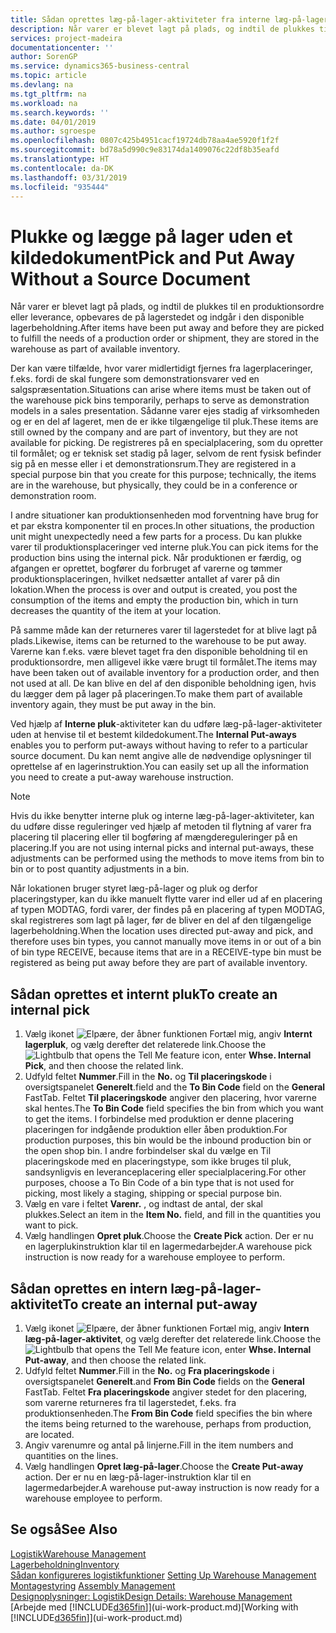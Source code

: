 ```yaml
---
title: Sådan oprettes læg-på-lager-aktiviteter fra interne læg-på-lager-aktiviteter | Microsoft Docs
description: Når varer er blevet lagt på plads, og indtil de plukkes til en produktionsordre eller leverance, opbevares de på lagerstedet og indgår i den disponible lagerbeholdning.
services: project-madeira
documentationcenter: ''
author: SorenGP
ms.service: dynamics365-business-central
ms.topic: article
ms.devlang: na
ms.tgt_pltfrm: na
ms.workload: na
ms.search.keywords: ''
ms.date: 04/01/2019
ms.author: sgroespe
ms.openlocfilehash: 0807c425b4951cacf19724db78aa4ae5920f1f2f
ms.sourcegitcommit: bd78a5d990c9e83174da1409076c22df8b35eafd
ms.translationtype: HT
ms.contentlocale: da-DK
ms.lasthandoff: 03/31/2019
ms.locfileid: "935444"
---
```

# <a name="pick-and-put-away-without-a-source-document"></a><span data-ttu-id="56063-103">Plukke og lægge på lager uden et kildedokument</span><span class="sxs-lookup"><span data-stu-id="56063-103">Pick and Put Away Without a Source Document</span></span>
<span data-ttu-id="56063-104">Når varer er blevet lagt på plads, og indtil de plukkes til en produktionsordre eller leverance, opbevares de på lagerstedet og indgår i den disponible lagerbeholdning.</span><span class="sxs-lookup"><span data-stu-id="56063-104">After items have been put away and before they are picked to fulfill the needs of a production order or shipment, they are stored in the warehouse as part of available inventory.</span></span>  

<span data-ttu-id="56063-105">Der kan være tilfælde, hvor varer midlertidigt fjernes fra lagerplaceringer, f.eks. fordi de skal fungere som demonstrationsvarer ved en salgspræsentation.</span><span class="sxs-lookup"><span data-stu-id="56063-105">Situations can arise where items must be taken out of the warehouse pick bins temporarily, perhaps to serve as demonstration models in a sales presentation.</span></span> <span data-ttu-id="56063-106">Sådanne varer ejes stadig af virksomheden og er en del af lageret, men de er ikke tilgængelige til pluk.</span><span class="sxs-lookup"><span data-stu-id="56063-106">These items are still owned by the company and are part of inventory, but they are not available for picking.</span></span> <span data-ttu-id="56063-107">De registreres på en specialplacering, som du opretter til formålet; og er teknisk set stadig på lager, selvom de rent fysisk befinder sig på en messe eller i et demonstrationsrum.</span><span class="sxs-lookup"><span data-stu-id="56063-107">They are registered in a special purpose bin that you create for this purpose; technically, the items are in the warehouse, but physically, they could be in a conference or demonstration room.</span></span>  

<span data-ttu-id="56063-108">I andre situationer kan produktionsenheden mod forventning have brug for et par ekstra komponenter til en proces.</span><span class="sxs-lookup"><span data-stu-id="56063-108">In other situations, the production unit might unexpectedly need a few parts for a process.</span></span> <span data-ttu-id="56063-109">Du kan plukke varer til produktionsplaceringer ved interne pluk.</span><span class="sxs-lookup"><span data-stu-id="56063-109">You can pick items for the production bins using the internal pick.</span></span> <span data-ttu-id="56063-110">Når produktionen er færdig, og afgangen er oprettet, bogfører du forbruget af varerne og tømmer produktionsplaceringen, hvilket nedsætter antallet af varer på din lokation.</span><span class="sxs-lookup"><span data-stu-id="56063-110">When the process is over and output is created, you post the consumption of the items and empty the production bin, which in turn decreases the quantity of the item at your location.</span></span>  

<span data-ttu-id="56063-111">På samme måde kan der returneres varer til lagerstedet for at blive lagt på plads.</span><span class="sxs-lookup"><span data-stu-id="56063-111">Likewise, items can be returned to the warehouse to be put away.</span></span> <span data-ttu-id="56063-112">Varerne kan f.eks. være blevet taget fra den disponible beholdning til en produktionsordre, men alligevel ikke være brugt til formålet.</span><span class="sxs-lookup"><span data-stu-id="56063-112">The items may have been taken out of available inventory for a production order, and then not used at all.</span></span> <span data-ttu-id="56063-113">De kan blive en del af den disponible beholdning igen, hvis du lægger dem på lager på placeringen.</span><span class="sxs-lookup"><span data-stu-id="56063-113">To make them part of available inventory again, they must be put away in the bin.</span></span>  

<span data-ttu-id="56063-114">Ved hjælp af **Interne pluk**-aktiviteter kan du udføre læg-på-lager-aktiviteter uden at henvise til et bestemt kildedokument.</span><span class="sxs-lookup"><span data-stu-id="56063-114">The **Internal Put-aways** enables you to perform put-aways without having to refer to a particular source document.</span></span> <span data-ttu-id="56063-115">Du kan nemt angive alle de nødvendige oplysninger til oprettelse af en lagerinstruktion.</span><span class="sxs-lookup"><span data-stu-id="56063-115">You can easily set up all the information you need to create a put-away warehouse instruction.</span></span>  

> [!NOTE]  
>  <span data-ttu-id="56063-116">Hvis du ikke benytter interne pluk og interne læg-på-lager-aktiviteter, kan du udføre disse reguleringer ved hjælp af metoden til flytning af varer fra placering til placering eller til bogføring af mængdereguleringer på en placering.</span><span class="sxs-lookup"><span data-stu-id="56063-116">If you are not using internal picks and internal put-aways, these adjustments can be performed using the methods to move items from bin to bin or to post quantity adjustments in a bin.</span></span>  
>   
>  <span data-ttu-id="56063-117">Når lokationen bruger styret læg-på-lager og pluk og derfor placeringstyper, kan du ikke manuelt flytte varer ind eller ud af en placering af typen MODTAG, fordi varer, der findes på en placering af typen MODTAG, skal registreres som lagt på lager, før de bliver en del af den tilgængelige lagerbeholdning.</span><span class="sxs-lookup"><span data-stu-id="56063-117">When the location uses directed put-away and pick, and therefore uses bin types, you cannot manually move items in or out of a bin of bin type RECEIVE, because items that are in a RECEIVE-type bin must be registered as being put away before they are part of available inventory.</span></span>  

## <a name="to-create-an-internal-pick"></a><span data-ttu-id="56063-118">Sådan oprettes et internt pluk</span><span class="sxs-lookup"><span data-stu-id="56063-118">To create an internal pick</span></span>  
1.  <span data-ttu-id="56063-119">Vælg ikonet ![Elpære, der åbner funktionen Fortæl mig](media/ui-search/search_small.png "Fortæl mig, hvad du vil foretage dig"), angiv **Internt lagerpluk**, og vælg derefter det relaterede link.</span><span class="sxs-lookup"><span data-stu-id="56063-119">Choose the ![Lightbulb that opens the Tell Me feature](media/ui-search/search_small.png "Tell me what you want to do") icon, enter **Whse. Internal Pick**, and then choose the related link.</span></span>  
2.  <span data-ttu-id="56063-120">Udfyld feltet **Nummer**.</span><span class="sxs-lookup"><span data-stu-id="56063-120">Fill in the **No.**</span></span> <span data-ttu-id="56063-121">og **Til placeringskode** i oversigtspanelet **Generelt**.</span><span class="sxs-lookup"><span data-stu-id="56063-121">field and the **To Bin Code** field on the **General** FastTab.</span></span> <span data-ttu-id="56063-122">Feltet **Til placeringskode** angiver den placering, hvor varerne skal hentes.</span><span class="sxs-lookup"><span data-stu-id="56063-122">The **To Bin Code** field specifies the bin from which you want to get the items.</span></span> <span data-ttu-id="56063-123">I forbindelse med produktion er denne placering placeringen for indgående produktion eller åben produktion.</span><span class="sxs-lookup"><span data-stu-id="56063-123">For production purposes, this bin would be the inbound production bin or the open shop bin.</span></span> <span data-ttu-id="56063-124">I andre forbindelser skal du vælge en Til placeringskode med en placeringstype, som ikke bruges til pluk, sandsynligvis en leveranceplacering eller specialplacering.</span><span class="sxs-lookup"><span data-stu-id="56063-124">For other purposes, choose a To Bin Code of a bin type that is not used for picking, most likely a staging, shipping or special purpose bin.</span></span>  
3.  <span data-ttu-id="56063-125">Vælg en vare i feltet **Varenr.** , og indtast de antal, der skal plukkes.</span><span class="sxs-lookup"><span data-stu-id="56063-125">Select an item in the **Item No.** field, and fill in the quantities you want to pick.</span></span>  
4. <span data-ttu-id="56063-126">Vælg handlingen **Opret pluk**.</span><span class="sxs-lookup"><span data-stu-id="56063-126">Choose the **Create Pick** action.</span></span> <span data-ttu-id="56063-127">Der er nu en lagerplukinstruktion klar til en lagermedarbejder.</span><span class="sxs-lookup"><span data-stu-id="56063-127">A warehouse pick instruction is now ready for a warehouse employee to perform.</span></span>  

## <a name="to-create-an-internal-put-away"></a><span data-ttu-id="56063-128">Sådan oprettes en intern læg-på-lager-aktivitet</span><span class="sxs-lookup"><span data-stu-id="56063-128">To create an internal put-away</span></span>  
1.  <span data-ttu-id="56063-129">Vælg ikonet ![Elpære, der åbner funktionen Fortæl mig](media/ui-search/search_small.png "Fortæl mig, hvad du vil foretage dig"), angiv **Intern læg-på-lager-aktivitet**, og vælg derefter det relaterede link.</span><span class="sxs-lookup"><span data-stu-id="56063-129">Choose the ![Lightbulb that opens the Tell Me feature](media/ui-search/search_small.png "Tell me what you want to do") icon, enter **Whse. Internal Put-away**, and then choose the related link.</span></span>  
2.  <span data-ttu-id="56063-130">Udfyld feltet **Nummer**.</span><span class="sxs-lookup"><span data-stu-id="56063-130">Fill in the **No.**</span></span> <span data-ttu-id="56063-131">og **Fra placeringskode** i oversigtspanelet **Generelt**.</span><span class="sxs-lookup"><span data-stu-id="56063-131">and **From Bin Code** fields on the **General** FastTab.</span></span> <span data-ttu-id="56063-132">Feltet **Fra placeringskode** angiver stedet for den placering, som varerne returneres fra til lagerstedet, f.eks. fra produktionsenheden.</span><span class="sxs-lookup"><span data-stu-id="56063-132">The **From Bin Code** field specifies the bin where the items being returned to the warehouse, perhaps from production, are located.</span></span>  
3.  <span data-ttu-id="56063-133">Angiv varenumre og antal på linjerne.</span><span class="sxs-lookup"><span data-stu-id="56063-133">Fill in the item numbers and quantities on the lines.</span></span>  
4.  <span data-ttu-id="56063-134">Vælg handlingen **Opret læg-på-lager**.</span><span class="sxs-lookup"><span data-stu-id="56063-134">Choose the **Create Put-away** action.</span></span> <span data-ttu-id="56063-135">Der er nu en læg-på-lager-instruktion klar til en lagermedarbejder.</span><span class="sxs-lookup"><span data-stu-id="56063-135">A warehouse put-away instruction is now ready for a warehouse employee to perform.</span></span>  

## <a name="see-also"></a><span data-ttu-id="56063-136">Se også</span><span class="sxs-lookup"><span data-stu-id="56063-136">See Also</span></span>  
[<span data-ttu-id="56063-137">Logistik</span><span class="sxs-lookup"><span data-stu-id="56063-137">Warehouse Management</span></span>](warehouse-manage-warehouse.md)  
[<span data-ttu-id="56063-138">Lagerbeholdning</span><span class="sxs-lookup"><span data-stu-id="56063-138">Inventory</span></span>](inventory-manage-inventory.md)  
<span data-ttu-id="56063-139">[Sådan konfigureres logistikfunktioner](warehouse-setup-warehouse.md)   </span><span class="sxs-lookup"><span data-stu-id="56063-139">[Setting Up Warehouse Management](warehouse-setup-warehouse.md)   </span></span>  
<span data-ttu-id="56063-140">[Montagestyring](assembly-assemble-items.md)  </span><span class="sxs-lookup"><span data-stu-id="56063-140">[Assembly Management](assembly-assemble-items.md)  </span></span>  
[<span data-ttu-id="56063-141">Designoplysninger: Logistik</span><span class="sxs-lookup"><span data-stu-id="56063-141">Design Details: Warehouse Management</span></span>](design-details-warehouse-management.md)  
<span data-ttu-id="56063-142">[Arbejde med [!INCLUDE[d365fin](includes/d365fin_md.md)]](ui-work-product.md)</span><span class="sxs-lookup"><span data-stu-id="56063-142">[Working with [!INCLUDE[d365fin](includes/d365fin_md.md)]](ui-work-product.md)</span></span>
